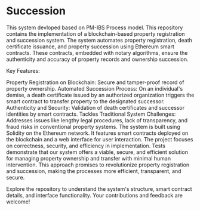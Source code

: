 # Succession

This system devloped based on PM-IBS Process model. 
This repository contains the implementation of a blockchain-based property registration and succession system. The system automates property registration, death certificate issuance, and property succession using Ethereum smart contracts. These contracts, embedded with notary algorithms, ensure the authenticity and accuracy of property records and ownership succession.

Key Features:

Property Registration on Blockchain: Secure and tamper-proof record of property ownership.
Automated Succession Process: On an individual's demise, a death certificate issued by an authorized organization triggers the smart contract to transfer property to the designated successor.
Authenticity and Security: Validation of death certificates and successor identities by smart contracts.
Tackles Traditional System Challenges: Addresses issues like lengthy legal procedures, lack of transparency, and fraud risks in conventional property systems.
The system is built using Solidity on the Ethereum network. It features smart contracts deployed on the blockchain and a web interface for user interaction. The project focuses on correctness, security, and efficiency in implementation. Tests demonstrate that our system offers a viable, secure, and efficient solution for managing property ownership and transfer with minimal human intervention. This approach promises to revolutionize property registration and succession, making the processes more efficient, transparent, and secure.

Explore the repository to understand the system's structure, smart contract details, and interface functionality. Your contributions and feedback are welcome!
